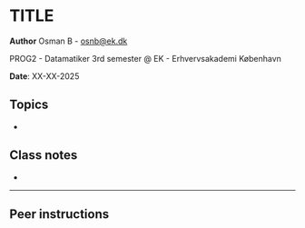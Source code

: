# TITLE

**Author** Osman B - osnb@ek.dk 

PROG2 - Datamatiker 3rd semester @ EK - Erhvervsakademi København

**Date**: XX-XX-2025

## Topics
- 

## Class notes
-  

---

## Peer instructions

